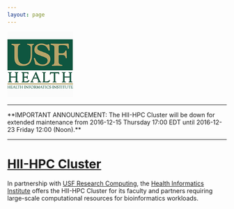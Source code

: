 ```yaml
---
layout: page
---
```


<img src="images/usf-hii-logo.png" border="0" width="30%" height="30%" />
<br/>

<hr/>
**IMPORTANT ANNOUNCEMENT: The HII-HPC Cluster will be down for extended maintenance from 2016-12-15 Thursday 17:00 EDT until 2016-12-23 Friday 12:00 (Noon).**
<hr/>

# [HII-HPC Cluster](pages/hii-hpc.html)

In partnership with [USF Research Computing](http://www.usf.edu/it/research-computing/),
the [Health Informatics Institute](http://www.hii.usf.edu)
offers the HII-HPC Cluster for its faculty and partners requiring
large-scale computational resources for bioinformatics workloads.
